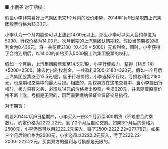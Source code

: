 ■ 小例子
对于期权：

假设小李非常看好上汽集团未来1个月内的股价走势，2014年1月9日星期四上汽集团股票价格为13.30元。


小李认为一个月内股价可以上涨到14.00元以上，那么小李可以买入合约单位为5000、行权价格为14.00元、次月到期的上汽集团认购期权。假设当前期权的权利金为0.436元，将一共花费2180（0.436 * 5000）元权利金，同时，小李获得了合约到期后，以14.00的价格买入5000股上汽集团股票的权利。

假如一个月后，上汽集团股票涨至14.5元/股，小李行使权力，获得（14.5-14）*5000=2500。除去付出的权利金，一共盈利2500-2180=320元。假如一个月后上汽集团股票涨至13.5元/股，低于行权价格，小李选择不行权，亏损权利金2180元，也是期权交易中的最大亏损。相应的，期权卖方在这笔交易中，当小李提出行权时，卖方只有义务，必须以14元的价格卖出股票，亏损320元，并且随着股票价格不断上涨，亏损是无限的，因而需要缴纳保证金保证交易执行。

对于期货：


假设2014年1月9日星期四，小李买入一份3个月沪深300期货（不考虑合约乘数），，约定价格为2222.22元，到了3个月后自动交割。如果3个月后的价格为2500元，小李仍然可以用2222.2元买入，赚了2500-2222.22=277.78元。如果三个月后的价格为2000元，小李必须以2222.2元买入，亏了2222.22-2000=222.22元。买卖双方的盈利与亏损都是无限的。
